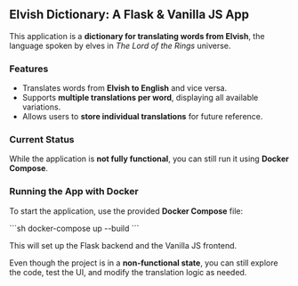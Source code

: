 ## **Elvish Dictionary: A Flask & Vanilla JS App**  

This application is a **dictionary for translating words from Elvish**, the language spoken by elves in *The Lord of the Rings* universe.

### **Features**
- Translates words from **Elvish to English** and vice versa.
- Supports **multiple translations per word**, displaying all available variations.
- Allows users to **store individual translations** for future reference.

### **Current Status**
While the application is **not fully functional**, you can still run it using **Docker Compose**.

### **Running the App with Docker**
To start the application, use the provided **Docker Compose** file:

\`\`\`sh
docker-compose up --build
\`\`\`

This will set up the Flask backend and the Vanilla JS frontend.

Even though the project is in a **non-functional state**, you can still explore the code, test the UI, and modify the translation logic as needed.